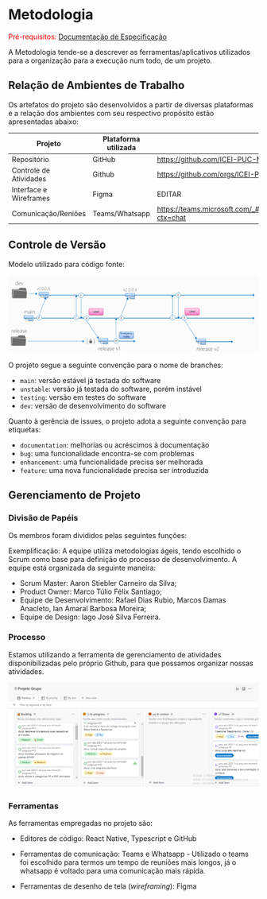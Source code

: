 
# Metodologia

<span style="color:red">Pré-requisitos: <a href="2-Especificação do Projeto.md"> Documentação de Especificação</a></span>

A Metodologia tende-se a descrever as ferramentas/aplicativos utilizados para a organização para a execução num todo, de um projeto. 

## Relação de Ambientes de Trabalho

Os artefatos do projeto são desenvolvidos a partir de diversas plataformas e a relação dos ambientes com seu respectivo propósito estão apresentadas abaixo: 

| Projeto                    | Plataforma utilizada                                   | Links      |
| ------                     | ------------------------------------------------------ | ---------- |
| Repositório                | GitHub                                                 | https://github.com/ICEI-PUC-Minas-PMV-ADS/pmv-ads-2023-1-e3-proj-mov-t4-time5-projgrupo)   |
| Controle de Atividades     | Github                                                 | https://github.com/orgs/ICEI-PUC-Minas-PMV-ADS/projects/242/views/1     |
| Interface e Wireframes     | Figma                                                  | EDITAR       |
| Comunicação/Reniões        | Teams/Whatsapp                                         |  https://teams.microsoft.com/_#/conversations/19:09f7687db2024992a0e795e1991f3273@thread.v2?ctx=chat    |


## Controle de Versão

Modelo utilizado para código fonte:

![imagem](https://github.com/ICEI-PUC-Minas-PMV-ADS/pmv-ads-2023-1-e3-proj-mov-t4-time5-projgrupo/blob/1267a0e3c7335551ac798298fa216f269d1c879a/docs/img/MicrosoftTeams-image.png)

O projeto segue a seguinte convenção para o nome de branches:

- `main`: versão estável já testada do software
- `unstable`: versão já testada do software, porém instável
- `testing`: versão em testes do software
- `dev`: versão de desenvolvimento do software

Quanto à gerência de issues, o projeto adota a seguinte convenção para
etiquetas:

- `documentation`: melhorias ou acréscimos à documentação
- `bug`: uma funcionalidade encontra-se com problemas
- `enhancement`: uma funcionalidade precisa ser melhorada
- `feature`: uma nova funcionalidade precisa ser introduzida

## Gerenciamento de Projeto

### Divisão de Papéis

Os membros foram divididos pelas seguintes funções: 

Exemplificação: A equipe utiliza metodologias ágeis, tendo escolhido o Scrum como base para definição do processo de desenvolvimento. A equipe está organizada da seguinte maneira:
- Scrum Master: Aaron Stiebler Carneiro da Silva;
- Product Owner: Marco Túlio Félix Santiago;
- Equipe de Desenvolvimento: Rafael Dias Rubio, Marcos Damas Anacleto, Ian Amaral Barbosa Moreira;
- Equipe de Design: Iago José Silva Ferreira.

### Processo

Estamos utilizando a ferramenta de gerenciamento de atividades disponibilizadas pelo próprio Github, para que possamos organizar nossas atividades. 

![Imagem](https://github.com/ICEI-PUC-Minas-PMV-ADS/pmv-ads-2023-1-e3-proj-mov-t4-time5-projgrupo/blob/2c99f60e7ba770b1772b1d042cef88caec0bb70c/docs/img/GerenciadorDeAtividades.png) 
 
### Ferramentas

As ferramentas empregadas no projeto são:

- Editores de código: React Native, Typescript e GitHub 

- Ferramentas de comunicação: Teams e Whatsapp - Utilizado o teams foi escolhido para termos um tempo de reuniões mais longos, já o whatsapp é voltado para uma comunicação mais rápida.

- Ferramentas de desenho de tela (_wireframing_): Figma
